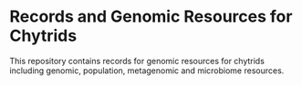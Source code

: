 # Records and Genomic Resources for Chytrids

This repository contains records for genomic resources for chytrids including genomic, population, metagenomic and microbiome resources.

